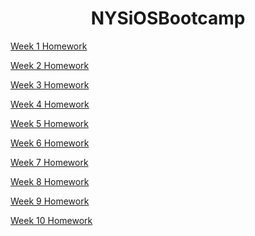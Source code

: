 <h1 align="center">NYSiOSBootcamp</h1>

<a href="https://github.com/HaruoKing/NYSiOSBootcamp/tree/main/Week%201%20"> Week 1 Homework </a>

<a href="https://github.com/HaruoKing/NYSiOSBootcamp/tree/main/Week%202"> Week 2 Homework </a>

<a href="https://github.com/HaruoKing/NYSiOSBootcamp/tree/main/Week%203"> Week 3 Homework </a>

<a href="https://github.com/HaruoKing/NYSiOSBootcamp/tree/main/Week%204"> Week 4 Homework </a>

<a href="https://github.com/HaruoKing/NYSiOSBootcamp/tree/main/Week%205"> Week 5 Homework </a>

<a href="https://github.com/HaruoKing/NYSiOSBootcamp/tree/main/Week%206"> Week 6 Homework </a>

<a href="https://github.com/HaruoKing/NYSiOSBootcamp/tree/main/Week%207"> Week 7 Homework </a>

<a href="https://github.com/HaruoKing/NYSiOSBootcamp/tree/main/Week%208"> Week 8 Homework </a>

<a href="https://github.com/HaruoKing/NYSiOSBootcamp/tree/main/Week%209"> Week 9 Homework </a>

<a href="https://github.com/HaruoKing/NYSiOSBootcamp/tree/main/Week%2010"> Week 10 Homework </a>
